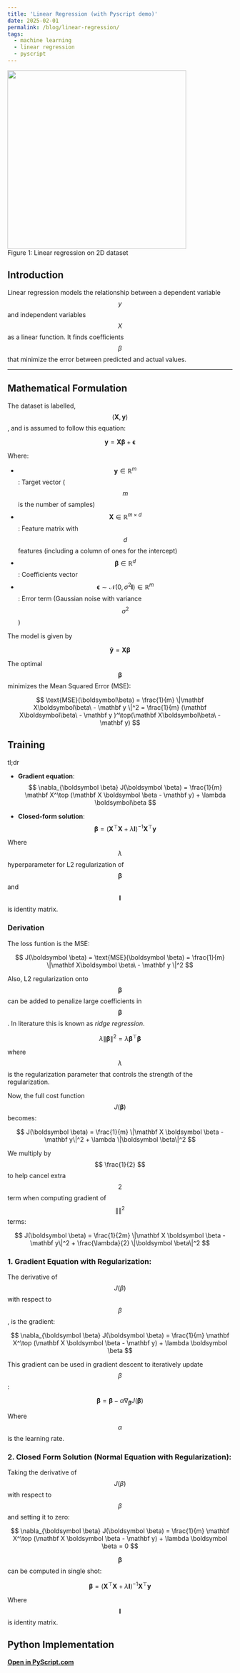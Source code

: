 ```yaml
---
title: 'Linear Regression (with Pyscript demo)'
date: 2025-02-01
permalink: /blog/linear-regression/
tags:
  - machine learning
  - linear regression
  - pyscript
---
```


<!-- <html>
<img class="center" src="{{ site.url }}{{ site.baseurl }}/images/kmeans.png" width="400">
<figcaption>Figure 1: Linear regression on 2D dataset/figcaption>
</html> -->

<!-- \newcommand{\unit}[1]{[\mathrm{#1}]} -->
<html>
<img class="center" src="{{ site.url }}{{ site.baseurl }}/images/linear_regression.png" width="400">
<figcaption>Figure 1: Linear regression on 2D dataset</figcaption>
</html>

## Introduction
Linear regression models the relationship between a dependent variable $$y$$ and independent variables $$X$$ as a linear function. It finds coefficients $$\beta$$ that minimize the error between predicted and actual values.

---

## Mathematical Formulation

The dataset is labelled, $$(\mathbf X, \mathbf y)$$, and is assumed to follow this equation:

$$
\mathbf{y} = \mathbf{X\boldsymbol\beta } + \mathbf{\epsilon}
$$

Where:
- $$\mathbf{y} \in \mathbb{R}^{m}$$: Target vector ($$m$$ is the number of samples)
- $$\mathbf{X} \in \mathbb{R}^{m \times d}$$: Feature matrix with $$d$$ features (including a column of ones for the intercept)
- $$\boldsymbol \beta \in \mathbb{R}^{d}$$: Coefficients vector
- $$\boldsymbol \epsilon \sim \mathcal{N}(0, \sigma^2 \mathbf I)\in \mathbb{R}^{m}$$: Error term (Gaussian noise with variance $$\sigma^2$$ )


The model is given by

$$
\mathbf{\hat y} = \mathbf X \boldsymbol\beta 
$$


The optimal $$\boldsymbol\beta$$ minimizes the Mean Squared Error (MSE):

$$
\text{MSE}(\boldsymbol\beta) = \frac{1}{m} \|\mathbf X\boldsymbol\beta\ - \mathbf y \|^2
= \frac{1}{m} (\mathbf X\boldsymbol\beta\ - \mathbf y )^\top(\mathbf X\boldsymbol\beta\ - \mathbf y)
$$


## Training

tl;dr
 
- **Gradient equation**:
  $$
  \nabla_{\boldsymbol \beta} J(\boldsymbol \beta) = \frac{1}{m} \mathbf X^\top (\mathbf X \boldsymbol \beta - \mathbf y) + \lambda \boldsymbol\beta
  $$

- **Closed-form solution**:
  $$
  \boldsymbol \beta = (\mathbf X^\top \mathbf X + \lambda \mathbf I)^{-1} \mathbf X^\top \mathbf y
  $$


Where $$ \lambda $$ hyperparameter for L2 regularization of $$ \boldsymbol \beta $$ and $$ \mathbf I $$ is identity matrix.

### Derivation

The loss funtion is the MSE:

$$
J(\boldsymbol \beta) = \text{MSE}(\boldsymbol \beta) = \frac{1}{m} \|\mathbf X\boldsymbol \beta\ - \mathbf y \|^2
$$

Also, L2 regularization onto $$\boldsymbol \beta$$ can be added to penalize large coefficients in $$\boldsymbol \beta$$. In literature this is known as _ridge regression_.

$$
\lambda\|\boldsymbol \beta\|^2 = \lambda \boldsymbol \beta^\top \boldsymbol \beta
$$

where $$ \lambda $$ is the regularization parameter that controls the strength of the regularization.

Now, the full cost function $$ J(\boldsymbol \beta) $$ becomes:

$$
J(\boldsymbol \beta) = \frac{1}{m} \|\mathbf X \boldsymbol \beta - \mathbf y\|^2 + \lambda \|\boldsymbol \beta\|^2
$$

We multiply by $$ \frac{1}{2} $$ to help cancel extra $$2$$ term when computing gradient of $$\|  \|^2 $$ terms:


$$
J(\boldsymbol \beta) = \frac{1}{2m} \|\mathbf X \boldsymbol \beta - \mathbf y\|^2 + \frac{\lambda}{2} \|\boldsymbol \beta\|^2
$$

### 1. Gradient Equation with Regularization:

The derivative of $$ J(\beta) $$ with respect to $$ \beta $$, is the gradient:

$$
\nabla_{\boldsymbol \beta} J(\boldsymbol \beta) = \frac{1}{m} \mathbf X^\top (\mathbf X \boldsymbol \beta - \mathbf y) + \lambda \boldsymbol \beta
$$


This gradient can be used in gradient descent to iteratively update $$ \beta $$:

$$
\boldsymbol \beta = \boldsymbol \beta - \alpha \nabla_{\boldsymbol \beta} J(\boldsymbol \beta)
$$

Where $$ \alpha $$ is the learning rate.

### 2. Closed Form Solution (Normal Equation with Regularization):

Taking the derivative of $$ J(\beta) $$ with respect to $$ \beta $$ and setting it to zero:

$$
\nabla_{\boldsymbol \beta} J(\boldsymbol \beta) = \frac{1}{m} \mathbf X^\top (\mathbf X \boldsymbol \beta - \mathbf y) + \lambda \boldsymbol \beta = 0
$$

$$\boldsymbol \beta $$ can be computed in single shot:

$$
\boldsymbol \beta = (\mathbf X^\top \mathbf X + \lambda \mathbf I)^{-1} \mathbf X^\top \mathbf y
$$

Where $$ \mathbf I $$ is identity matrix.



## Python Implementation


**[Open in PyScript.com](https://pyscript.com/@radenmuaz/linear-regression/latest)**

<html>
    <head>
        <meta charset="UTF-8">
        <meta name="viewport" content="width=device-width,initial-scale=1.0">
        <script type="module" src="https://pyscript.net/releases/2024.1.1/core.js"></script>
    </head>
    <body>
        <section class="pyscript">
            <div id="mpl"></div>
            <script type="py"
            src="https://gist.githubusercontent.com/radenmuaz/12e3f31d8dba3a2253f1504960a723ea/raw/c0195b1a5fe821baf7eb2ba4f67bfb18f927fc15/linear_regression.py"
             config='{"packages":["numpy", "matplotlib"], "sync_main_only": true}'>
            </script>
          </section>
    <script src="https://gist.github.com/radenmuaz/12e3f31d8dba3a2253f1504960a723ea.js"></script>
    
  </body>

</html>